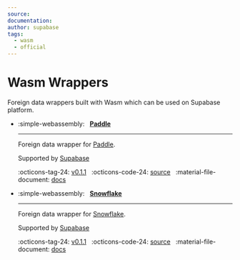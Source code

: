 ```yaml
---
source:
documentation:
author: supabase
tags:
  - wasm
  - official
---
```


# Wasm Wrappers

Foreign data wrappers built with Wasm which can be used on Supabase platform.

<div class="grid cards" markdown>

- :simple-webassembly: &nbsp; **[Paddle](../paddle.md)**

    ----

    Foreign data wrapper for [Paddle](https://www.paddle.com/).

    Supported by [Supabase](https://www.supabase.com)

    :octicons-tag-24: [v0.1.1](https://github.com/supabase/wrappers/releases/tag/wasm_paddle_fdw_v0.1.1) &nbsp;
    :octicons-code-24: [source](https://github.com/supabase/wrappers/tree/wasm_paddle_fdw_v0.1.1/wasm-wrappers/fdw/paddle_fdw) &nbsp;
    :material-file-document: [docs](../paddle.md)

- :simple-webassembly: &nbsp; **[Snowflake](../snowflake.md)**

    ----

    Foreign data wrapper for [Snowflake](https://www.snowflake.com/en/).

    Supported by [Supabase](https://www.supabase.com)

    :octicons-tag-24: [v0.1.1](https://github.com/supabase/wrappers/releases/tag/wasm_snowflake_fdw_v0.1.1) &nbsp;
    :octicons-code-24: [source](https://github.com/supabase/wrappers/tree/wasm_snowflake_fdw_v0.1.1/wasm-wrappers/fdw/snowflake_fdw) &nbsp;
    :material-file-document: [docs](../snowflake.md)

</div>
